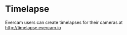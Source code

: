 Timelapse
=========
Evercam users can create timelapses for their cameras at http://timelapse.evercam.io
